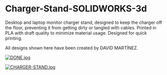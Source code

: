 # Charger-Stand-SOLIDWORKS-3d
Desktop and laptop monitor charger stand, designed to keep the charger off the floor, preventing it from getting dirty or tangled with cables. Printed in PLA with draft quality to minimize material usage. Designed for quick printing.

All designs shown here have been created by DAVID MARTÍNEZ.


[![DONE.jpg](https://i.postimg.cc/cJLSFvry/DONE.jpg)](https://postimg.cc/hX66jPLp)


[![CHARGER-STAND.jpg](https://i.postimg.cc/yYyt2VqV/CHARGER-STAND.jpg)](https://postimg.cc/hfh2dRPw)
